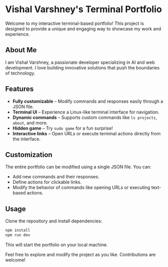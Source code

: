 <!-- # React + TypeScript + Vite

This template provides a minimal setup to get React working in Vite with HMR and some ESLint rules.

Currently, two official plugins are available:

- [@vitejs/plugin-react](https://github.com/vitejs/vite-plugin-react/blob/main/packages/plugin-react/README.md) uses [Babel](https://babeljs.io/) for Fast Refresh
- [@vitejs/plugin-react-swc](https://github.com/vitejs/vite-plugin-react-swc) uses [SWC](https://swc.rs/) for Fast Refresh

## Expanding the ESLint configuration

If you are developing a production application, we recommend updating the configuration to enable type-aware lint rules:

```js
export default tseslint.config({
  extends: [
    // Remove ...tseslint.configs.recommended and replace with this
    ...tseslint.configs.recommendedTypeChecked,
    // Alternatively, use this for stricter rules
    ...tseslint.configs.strictTypeChecked,
    // Optionally, add this for stylistic rules
    ...tseslint.configs.stylisticTypeChecked,
  ],
  languageOptions: {
    // other options...
    parserOptions: {
      project: ['./tsconfig.node.json', './tsconfig.app.json'],
      tsconfigRootDir: import.meta.dirname,
    },
  },
})
```

You can also install [eslint-plugin-react-x](https://github.com/Rel1cx/eslint-react/tree/main/packages/plugins/eslint-plugin-react-x) and [eslint-plugin-react-dom](https://github.com/Rel1cx/eslint-react/tree/main/packages/plugins/eslint-plugin-react-dom) for React-specific lint rules:

```js
// eslint.config.js
import reactX from 'eslint-plugin-react-x'
import reactDom from 'eslint-plugin-react-dom'

export default tseslint.config({
  plugins: {
    // Add the react-x and react-dom plugins
    'react-x': reactX,
    'react-dom': reactDom,
  },
  rules: {
    // other rules...
    // Enable its recommended typescript rules
    ...reactX.configs['recommended-typescript'].rules,
    ...reactDom.configs.recommended.rules,
  },
})
```
# terminal-portfolio -->

# Vishal Varshney's Terminal Portfolio

Welcome to my interactive terminal-based portfolio! This project is designed to provide a unique and engaging way to showcase my work and experience. 

## About Me
I am Vishal Varshney, a passionate developer specializing in AI and web development. I love building innovative solutions that push the boundaries of technology.

## Features
- **Fully customizable** – Modify commands and responses easily through a JSON file.
- **Terminal UI** – Experience a Linux-like terminal interface for navigation.
- **Dynamic commands** – Supports custom commands like `ls projects`, `about`, and more.
- **Hidden game** – Try `sudo game` for a fun surprise!
- **Interactive links** – Open URLs or execute terminal actions directly from the interface.

## Customization
The entire portfolio can be modified using a single JSON file. You can:
- Add new commands and their responses.
- Define actions for clickable links.
- Modify the behavior of commands like opening URLs or executing text-based actions.

## Usage
Clone the repository and install dependencies:
```sh
npm install
npm run dev
```
This will start the portfolio on your local machine.

Feel free to explore and modify the project as you like. Contributions are welcome!

